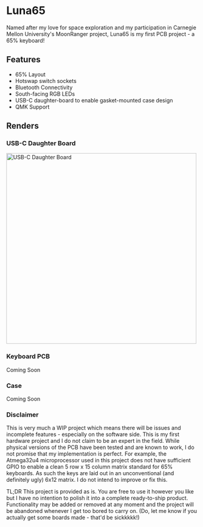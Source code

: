 # Luna65
Named after my love for space exploration and my participation in Carnegie Mellon University's MoonRanger project, Luna65 is my first PCB project - a 65% keyboard!

## Features
* 65% Layout
* Hotswap switch sockets
* Bluetooth Connectivity
* South-facing RGB LEDs
* USB-C daughter-board to enable gasket-mounted case design
* QMK Support

## Renders

### USB-C Daughter Board
<img src="https://i.imgur.com/FhxFyNi.jpg" alt="USB-C Daughter Board" width="500"/>

### Keyboard PCB
Coming Soon

### Case
Coming Soon

### Disclaimer
This is very much a WIP project which means there will be issues and incomplete features - especially on the software side. This is my first hardware project
and I do not claim to be an expert in the field. While physical versions of the PCB have been tested and are known to work, I do not promise that my implementation
is perfect. For example, the Atmega32u4 microprocessor used in this project does not have sufficient GPIO to enable a clean 5 row x 15 column matrix standard for 65%
keyboards. As such the keys are laid out in an unconventional (and definitely ugly) 6x12 matrix. I do not intend to improve or fix this.

TL;DR This project is provided as is. You are free to use it however you like but I have no intention to polish it into a complete ready-to-ship product. Functionality
may be added or removed at any moment and the project will be abandoned whenever I get too bored to carry on.
(Do, let me know if you actually get some boards made - that'd be sickkkkk!)
